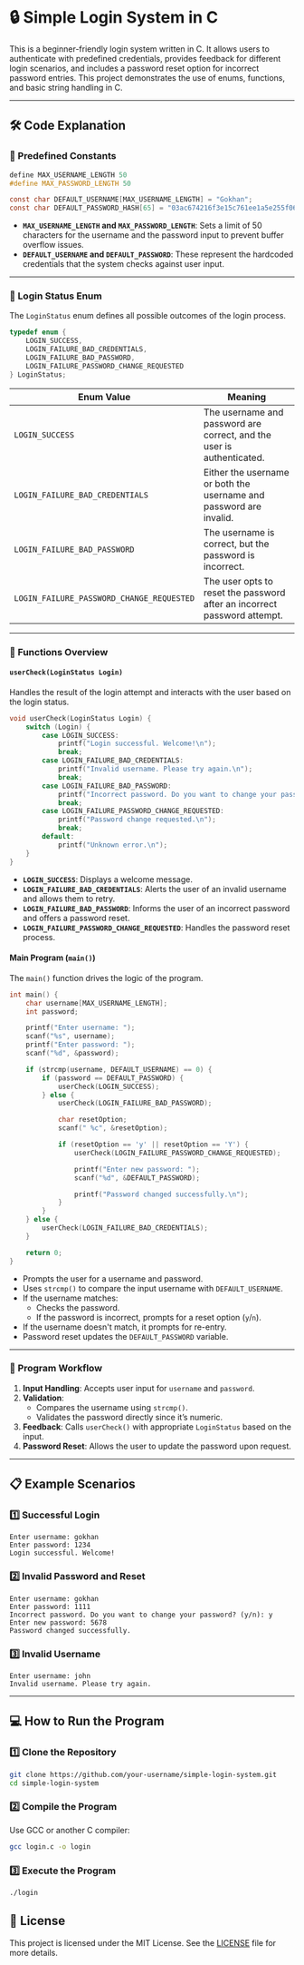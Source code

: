 # 🔒 Simple Login System in C

This is a beginner-friendly login system written in C. It allows users to authenticate with predefined credentials, provides feedback for different login scenarios, and includes a password reset option for incorrect password entries. This project demonstrates the use of enums, functions, and basic string handling in C.

---

## 🛠️ Code Explanation

### 📝 Predefined Constants

```c
define MAX_USERNAME_LENGTH 50
#define MAX_PASSWORD_LENGTH 50

const char DEFAULT_USERNAME[MAX_USERNAME_LENGTH] = "Gokhan";
const char DEFAULT_PASSWORD_HASH[65] = "03ac674216f3e15c761ee1a5e255f067953623c8b388b4459e13f978d7c846f4"; // hash of '1234'
```

- **`MAX_USERNAME_LENGTH` and `MAX_PASSWORD_LENGTH`**: Sets a limit of 50 characters for the username and the password input to prevent buffer overflow issues.
- **`DEFAULT_USERNAME` and `DEFAULT_PASSWORD`**: These represent the hardcoded credentials that the system checks against user input.

---

### 🔄 Login Status Enum

The `LoginStatus` enum defines all possible outcomes of the login process.

```c
typedef enum {
    LOGIN_SUCCESS,
    LOGIN_FAILURE_BAD_CREDENTIALS,
    LOGIN_FAILURE_BAD_PASSWORD,
    LOGIN_FAILURE_PASSWORD_CHANGE_REQUESTED
} LoginStatus;
```

| Enum Value                              | Meaning                                                                 |
|-----------------------------------------|-------------------------------------------------------------------------|
| `LOGIN_SUCCESS`                         | The username and password are correct, and the user is authenticated.  |
| `LOGIN_FAILURE_BAD_CREDENTIALS`         | Either the username or both the username and password are invalid.      |
| `LOGIN_FAILURE_BAD_PASSWORD`            | The username is correct, but the password is incorrect.                 |
| `LOGIN_FAILURE_PASSWORD_CHANGE_REQUESTED` | The user opts to reset the password after an incorrect password attempt.|

---

### 📂 Functions Overview

#### `userCheck(LoginStatus Login)`

Handles the result of the login attempt and interacts with the user based on the login status.

```c
void userCheck(LoginStatus Login) {
    switch (Login) {
        case LOGIN_SUCCESS:
            printf("Login successful. Welcome!\n");
            break;
        case LOGIN_FAILURE_BAD_CREDENTIALS:
            printf("Invalid username. Please try again.\n");
            break;
        case LOGIN_FAILURE_BAD_PASSWORD:
            printf("Incorrect password. Do you want to change your password? (y/n): ");
            break;
        case LOGIN_FAILURE_PASSWORD_CHANGE_REQUESTED:
            printf("Password change requested.\n");
            break;
        default:
            printf("Unknown error.\n");
    }
}
```

- **`LOGIN_SUCCESS`**: Displays a welcome message.
- **`LOGIN_FAILURE_BAD_CREDENTIALS`**: Alerts the user of an invalid username and allows them to retry.
- **`LOGIN_FAILURE_BAD_PASSWORD`**: Informs the user of an incorrect password and offers a password reset.
- **`LOGIN_FAILURE_PASSWORD_CHANGE_REQUESTED`**: Handles the password reset process.

#### Main Program (`main()`)

The `main()` function drives the logic of the program.

```c
int main() {
    char username[MAX_USERNAME_LENGTH];
    int password;

    printf("Enter username: ");
    scanf("%s", username);
    printf("Enter password: ");
    scanf("%d", &password);

    if (strcmp(username, DEFAULT_USERNAME) == 0) {
        if (password == DEFAULT_PASSWORD) {
            userCheck(LOGIN_SUCCESS);
        } else {
            userCheck(LOGIN_FAILURE_BAD_PASSWORD);

            char resetOption;
            scanf(" %c", &resetOption);

            if (resetOption == 'y' || resetOption == 'Y') {
                userCheck(LOGIN_FAILURE_PASSWORD_CHANGE_REQUESTED);

                printf("Enter new password: ");
                scanf("%d", &DEFAULT_PASSWORD);

                printf("Password changed successfully.\n");
            }
        }
    } else {
        userCheck(LOGIN_FAILURE_BAD_CREDENTIALS);
    }

    return 0;
}
```

- Prompts the user for a username and password.
- Uses `strcmp()` to compare the input username with `DEFAULT_USERNAME`.
- If the username matches:
  - Checks the password.
  - If the password is incorrect, prompts for a reset option (`y`/`n`).
- If the username doesn't match, it prompts for re-entry.
- Password reset updates the `DEFAULT_PASSWORD` variable.

---

### 🧩 Program Workflow

1. **Input Handling**: Accepts user input for `username` and `password`.
2. **Validation**:
   - Compares the username using `strcmp()`.
   - Validates the password directly since it’s numeric.
3. **Feedback**: Calls `userCheck()` with appropriate `LoginStatus` based on the input.
4. **Password Reset**: Allows the user to update the password upon request.

---

## 📋 Example Scenarios

### 1️⃣ Successful Login

```plaintext
Enter username: gokhan
Enter password: 1234
Login successful. Welcome!
```

### 2️⃣ Invalid Password and Reset

```plaintext
Enter username: gokhan
Enter password: 1111
Incorrect password. Do you want to change your password? (y/n): y
Enter new password: 5678
Password changed successfully.
```

### 3️⃣ Invalid Username

```plaintext
Enter username: john
Invalid username. Please try again.
```

---

## 💻 How to Run the Program

### 1️⃣ Clone the Repository

```bash
git clone https://github.com/your-username/simple-login-system.git
cd simple-login-system
```

### 2️⃣ Compile the Program

Use GCC or another C compiler:

```bash
gcc login.c -o login
```

### 3️⃣ Execute the Program

```bash
./login
```

## 📝 **License**

This project is licensed under the MIT License. See the [LICENSE](LICENSE) file for more details.
